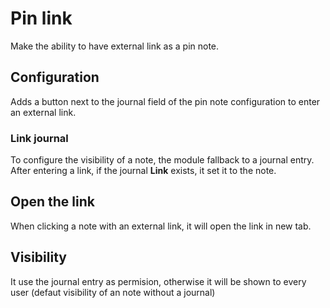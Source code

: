# Pin link

Make the ability to have external link as a pin note.

## Configuration

Adds a button next to the journal field of the pin note configuration to enter an external link.

### Link journal

To configure the visibility of a note, the module fallback to a journal entry. After entering a link, if the journal **Link** exists, it set it to the note.

## Open the link

When clicking a note with an external link, it will open the link in new tab.

## Visibility

It use the journal entry as permision, otherwise it will be shown to every user (defaut visibility of an note without a journal) 
